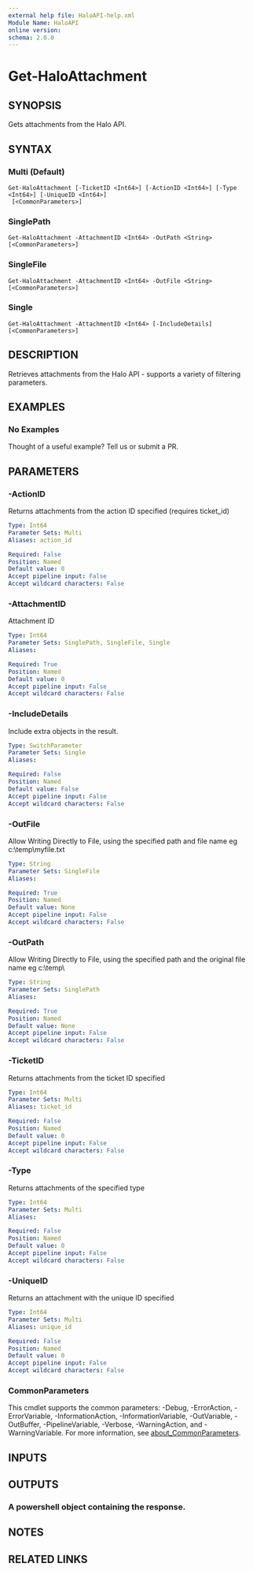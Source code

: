 ```yaml
---
external help file: HaloAPI-help.xml
Module Name: HaloAPI
online version:
schema: 2.0.0
---
```


# Get-HaloAttachment

## SYNOPSIS
Gets attachments from the Halo API.

## SYNTAX

### Multi (Default)
```
Get-HaloAttachment [-TicketID <Int64>] [-ActionID <Int64>] [-Type <Int64>] [-UniqueID <Int64>]
 [<CommonParameters>]
```

### SinglePath
```
Get-HaloAttachment -AttachmentID <Int64> -OutPath <String> [<CommonParameters>]
```

### SingleFile
```
Get-HaloAttachment -AttachmentID <Int64> -OutFile <String> [<CommonParameters>]
```

### Single
```
Get-HaloAttachment -AttachmentID <Int64> [-IncludeDetails] [<CommonParameters>]
```

## DESCRIPTION
Retrieves attachments from the Halo API - supports a variety of filtering parameters.

## EXAMPLES

### No Examples

Thought of a useful example? Tell us or submit a PR.

## PARAMETERS

### -ActionID
Returns attachments from the action ID specified (requires ticket_id)

```yaml
Type: Int64
Parameter Sets: Multi
Aliases: action_id

Required: False
Position: Named
Default value: 0
Accept pipeline input: False
Accept wildcard characters: False
```

### -AttachmentID
Attachment ID

```yaml
Type: Int64
Parameter Sets: SinglePath, SingleFile, Single
Aliases:

Required: True
Position: Named
Default value: 0
Accept pipeline input: False
Accept wildcard characters: False
```

### -IncludeDetails
Include extra objects in the result.

```yaml
Type: SwitchParameter
Parameter Sets: Single
Aliases:

Required: False
Position: Named
Default value: False
Accept pipeline input: False
Accept wildcard characters: False
```

### -OutFile
Allow Writing Directly to File, using the specified path and file name eg c:\temp\myfile.txt

```yaml
Type: String
Parameter Sets: SingleFile
Aliases:

Required: True
Position: Named
Default value: None
Accept pipeline input: False
Accept wildcard characters: False
```

### -OutPath
Allow Writing Directly to File, using the specified path and the original file name eg c:\temp\

```yaml
Type: String
Parameter Sets: SinglePath
Aliases:

Required: True
Position: Named
Default value: None
Accept pipeline input: False
Accept wildcard characters: False
```

### -TicketID
Returns attachments from the ticket ID specified

```yaml
Type: Int64
Parameter Sets: Multi
Aliases: ticket_id

Required: False
Position: Named
Default value: 0
Accept pipeline input: False
Accept wildcard characters: False
```

### -Type
Returns attachments of the specified type

```yaml
Type: Int64
Parameter Sets: Multi
Aliases:

Required: False
Position: Named
Default value: 0
Accept pipeline input: False
Accept wildcard characters: False
```

### -UniqueID
Returns an attachment with the unique ID specified

```yaml
Type: Int64
Parameter Sets: Multi
Aliases: unique_id

Required: False
Position: Named
Default value: 0
Accept pipeline input: False
Accept wildcard characters: False
```

### CommonParameters
This cmdlet supports the common parameters: -Debug, -ErrorAction, -ErrorVariable, -InformationAction, -InformationVariable, -OutVariable, -OutBuffer, -PipelineVariable, -Verbose, -WarningAction, and -WarningVariable. For more information, see [about_CommonParameters](http://go.microsoft.com/fwlink/?LinkID=113216).

## INPUTS

## OUTPUTS

### A powershell object containing the response.
## NOTES

## RELATED LINKS
